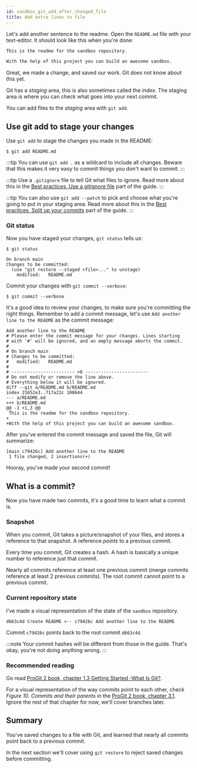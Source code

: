 ```yaml
---
id: sandbox_git_add_after_changed_file
title: Add extra lines to file
---
```


Let's add another sentence to the readme.
Open the `README.md` file with your text-editor.
It should look like this when you're done:

```markdown title="sandbox/README.md"
This is the readme for the sandbox repository.

With the help of this project you can build an awesome sandbox.
```

Great, we made a change, and saved our work.
Git does not know about this yet.

Git has a _staging_ area, this is also sometimes called the _index_.
The staging area is where you can check what goes into your next commit.

You can add files to the _staging_ area with `git add`.

## Use git add to stage your changes

Use `git add` to stage the changes you made in the README:

```git
$ git add README.md
```

:::tip
You can use `git add .` as a wildcard to include all changes.
Beware that this makes it very easy to commit things you don't want to commit.
:::

:::tip
Use a `.gitignore` file to tell Git what files to ignore.
Read more about this in the [Best practices, Use a gitignore file](best_practices_use_a_gitignore_file) part of the guide.
:::

:::tip
You can also use `git add --patch` to pick and choose what you're going to put in your staging area.
Read more about this in the [Best practices, Split up your commits](best_practices_split_up_your_commits) part of the guide.
:::

### Git status

Now you have staged your changes, `git status` tells us:

```git
$ git status

On branch main
Changes to be committed:
  (use "git restore --staged <file>..." to unstage)
	modified:   README.md
```

Commit your changes with `git commit --verbose`:

```git
$ git commit --verbose
```

It's a good idea to review your changes, to make sure you're committing the right things.
Remember to add a commit message, let's use `Add another line to the README` as the commit message:

```git
Add another line to the README
# Please enter the commit message for your changes. Lines starting
# with '#' will be ignored, and an empty message aborts the commit.
#
# On branch main
# Changes to be committed:
#	modified:   README.md
#
# ------------------------ >8 ------------------------
# Do not modify or remove the line above.
# Everything below it will be ignored.
diff --git a/README.md b/README.md
index 21652e3..717a22c 100644
--- a/README.md
+++ b/README.md
@@ -1 +1,3 @@
 This is the readme for the sandbox repository.
+
+With the help of this project you can build an awesome sandbox.
```

After you've entered the commit message and saved the file, Git will summarize:

```git
[main c79426c] Add another line to the README
 1 file changed, 2 insertions(+)
```

Hooray, you've made your second commit!

## What is a commit?

Now you have made two commits, it's a good time to learn what a commit is.

### Snapshot

When you commit, Git takes a picture/snapshot of your files, and stores a reference to that snapshot.
A reference _points_ to a previous commit.

Every time you commit, Git creates a hash.
A hash is basically a unique number to reference just that commit.

Nearly all commits reference at least one previous commit (merge commits reference at least 2 previous commits).
The root commit cannot point to a previous commit.

### Current repository state

I've made a visual representation of the state of the `sandbox` repository.

```git
d663c4d Create README <-- c79426c Add another line to the README
```

Commit `c79426c` points back to the root commit `d663c4d`.

:::note
Your commit hashes will be different from those in the guide.
That's okay, you're not doing anything wrong.
:::

### Recommended reading

Go read [ProGit 2 book, chapter 1.3 Getting Started -What Is Git?](https://git-scm.com/book/en/v2/Getting-Started-What-is-Git%3F).

For a visual representation of the way commits point to each other, check _Figure 10. Commits and their parents_ in the [ProGit 2 book, chapter 3.1](https://git-scm.com/book/en/v2/Git-Branching-Branches-in-a-Nutshell).
Ignore the rest of that chapter for now, we'll cover branches later.

## Summary

You've saved changes to a file with Git, and learned that nearly all commits point back to a previous commit.

In the next section we'll cover using `git restore` to reject saved changes before committing.
